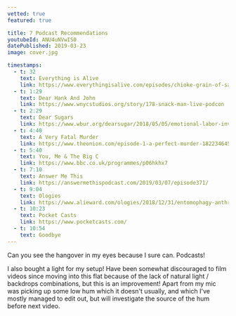 ```yaml
---
vetted: true
featured: true

title: 7 Podcast Recommendations
youtubeId: ANU4uNVwIS0
datePublished: 2019-03-23
image: cover.jpg

timestamps:
  - t: 32
    text: Everything is Alive
    link: https://www.everythingisalive.com/episodes/chioke-grain-of-sand
  - t: 1:29
    text: Dear Hank And John
    link: https://www.wnycstudios.org/story/178-snack-man-live-podcon
  - t: 2:29
    text: Dear Sugars
    link: https://www.wbur.org/dearsugar/2018/05/05/emotional-labor-invisible-work
  - t: 4:40
    text: A Very Fatal Murder
    link: https://www.theonion.com/episode-1-a-perfect-murder-1822346450
  - t: 5:40
    text: You, Me & The Big C
    link: https://www.bbc.co.uk/programmes/p06hkhx7
  - t: 7:10
    text: Answer Me This
    link: https://answermethispodcast.com/2019/03/07/episode371/
  - t: 9:04
    text: Ologies
    link: https://www.alieward.com/ologies/2018/12/31/entomophagy-anthropology-eating-bugs-with-dr-julie-lesnik
  - t: 10:23
    text: Pocket Casts
    link: https://www.pocketcasts.com/
  - t: 10:54
    text: Goodbye
---
```


Can you see the hangover in my eyes because I sure can. Podcasts!

I also bought a light for my setup! Have been somewhat discouraged to film videos since moving into this flat because of the lack of natural light / backdrops combinations, but this is an improvement! Apart from my mic was picking up some low hum which it doesn't usually, and which I've mostly managed to edit out, but will investigate the source of the hum before next video.

